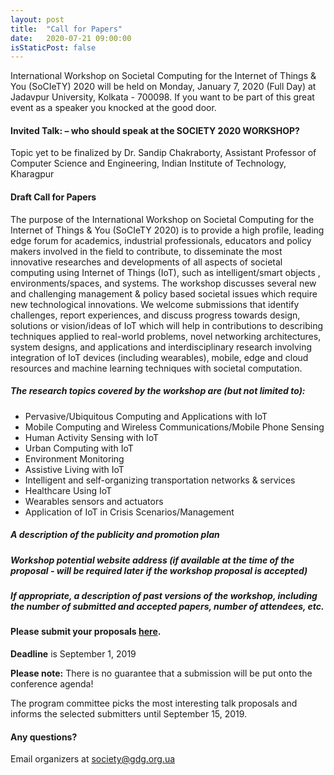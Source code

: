 ```yaml
---
layout: post
title:  "Call for Papers"
date:   2020-07-21 09:00:00
isStaticPost: false
---
```

International  Workshop on Societal Computing for the Internet of Things & You (SoCIeTY) 2020 will be held on Monday, January 7, 2020 (Full Day) at Jadavpur University, Kolkata - 700098. If you want to be part of this great event as a speaker you knocked at the good door.

#### Invited Talk: – who should speak at the SOCIETY 2020 WORKSHOP?

Topic yet to be finalized by Dr. Sandip Chakraborty, Assistant Professor of Computer Science and Engineering, Indian Institute of Technology, Kharagpur

#### Draft Call for Papers

The purpose of the International Workshop on Societal Computing for the Internet of Things & You (SoCIeTY 2020)  is to provide a high profile, leading edge forum for academics, industrial professionals, educators and policy makers involved in the field to contribute, to disseminate the most innovative researches and developments of all aspects of societal computing using  Internet of Things (IoT), such as intelligent/smart objects , environments/spaces, and systems. The workshop discusses several new and challenging management & policy based societal issues which require new technological innovations.
We welcome submissions that identify challenges, report experiences, and discuss progress towards design, solutions or vision/ideas of IoT which will help in contributions to describing techniques applied to real-world problems, novel networking architectures, system designs, and applications and interdisciplinary research involving integration of IoT devices (including wearables), mobile, edge and cloud resources and machine learning techniques with societal computation.


##### The research topics covered by the workshop are (but not limited to):

* Pervasive/Ubiquitous Computing and Applications with IoT
* Mobile Computing and Wireless Communications/Mobile Phone Sensing
* Human Activity Sensing with IoT
* Urban Computing with IoT
* Environment Monitoring 
* Assistive Living with IoT
* Intelligent and self-organizing transportation networks & services
* Healthcare Using IoT
* Wearables sensors and actuators
* Application of IoT in Crisis Scenarios/Management


##### A description of the publicity and promotion plan
##### Workshop potential website address (if available at the time of the proposal - will be required later if the workshop proposal is accepted)

##### If appropriate, a description of past versions of the workshop, including the number of submitted and accepted papers, number of attendees, etc.

#### Please submit your proposals [here](http://bit.ly/dfua-c4p).
__Deadline__ is September 1, 2019

__Please note:__ There is no guarantee that a submission will be put onto the conference agenda!<br/>

The program committee picks the most interesting talk proposals and informs the selected submitters until September 15, 2019.<br/>

#### Any questions? 
Email organizers at [society@gdg.org.ua](mailto:society@gdg.org.ua)
